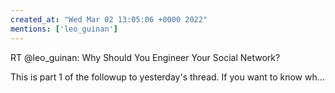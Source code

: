 ```yaml
---
created_at: "Wed Mar 02 13:05:06 +0000 2022"
mentions: ['leo_guinan']
---
```


RT @leo_guinan: Why Should You Engineer Your Social Network?

This is part 1 of the followup to yesterday's thread.  If you want to know wh…